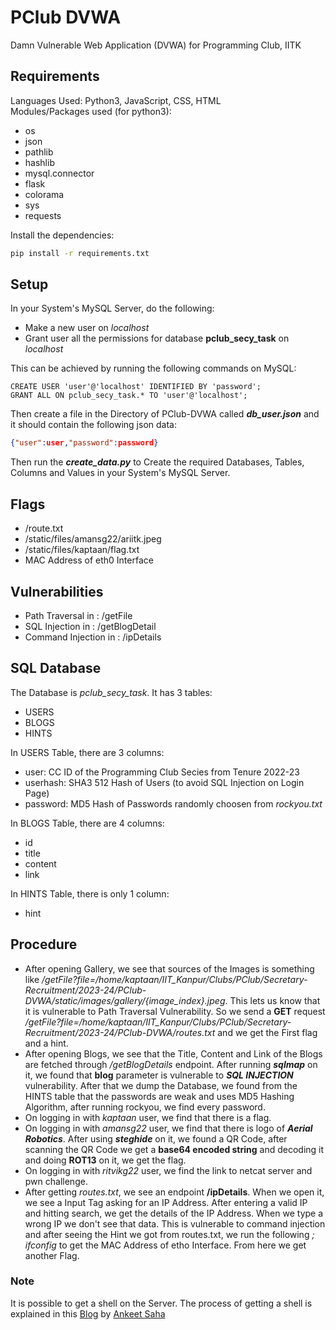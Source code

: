 # PClub DVWA
Damn Vulnerable Web Application (DVWA) for Programming Club, IITK
## Requirements
Languages Used: Python3, JavaScript, CSS, HTML<br />
Modules/Packages used (for python3):
* os
* json
* pathlib
* hashlib
* mysql.connector
* flask
* colorama
* sys
* requests
<!-- -->
Install the dependencies:
```bash
pip install -r requirements.txt
```
## Setup
In your System's MySQL Server, do the following:
* Make a new user on *localhost*
* Grant user all the permissions for database **pclub_secy_task** on *localhost*
<!-- -->
This can be achieved by running the following commands on MySQL:
```mysql
CREATE USER 'user'@'localhost' IDENTIFIED BY 'password';
GRANT ALL ON pclub_secy_task.* TO 'user'@'localhost';
```
Then create a file in the Directory of PClub-DVWA called ***db_user.json*** and it should contain the following json data:
```json
{"user":user,"password":password}
```
Then run the ***create_data.py*** to Create the required Databases, Tables, Columns and Values in your System's MySQL Server.<br />
## Flags
* /route.txt
* /static/files/amansg22/ariitk.jpeg
* /static/files/kaptaan/flag.txt
* MAC Address of eth0 Interface
## Vulnerabilities
* Path Traversal in : /getFile
* SQL Injection in : /getBlogDetail
* Command Injection in : /ipDetails
## SQL Database
The Database is *pclub_secy_task*. It has 3 tables:
* USERS
* BLOGS
* HINTS
<!-- -->
In USERS Table, there are 3 columns:
* user: CC ID of the Programming Club Secies from Tenure 2022-23
* userhash: SHA3 512 Hash of Users (to avoid SQL Injection on Login Page)
* password: MD5 Hash of Passwords randomly choosen from *rockyou.txt* 
<!-- -->
In BLOGS Table, there are 4 columns:
* id
* title
* content
* link
<!-- -->
In HINTS Table, there is only 1 column:
* hint
## Procedure
* After opening Gallery, we see that sources of the Images is something like */getFile?file=/home/kaptaan/IIT_Kanpur/Clubs/PClub/Secretary-Recruitment/2023-24/PClub-DVWA/static/images/gallery/{image_index}.jpeg*. This lets us know that it is vulnerable to Path Traversal Vulnerability. So we send a **GET** request */getFile?file=/home/kaptaan/IIT_Kanpur/Clubs/PClub/Secretary-Recruitment/2023-24/PClub-DVWA/routes.txt* and we get the First flag and a hint.
* After opening Blogs, we see that the Title, Content and Link of the Blogs are fetched through */getBlogDetails* endpoint. After running ***sqlmap*** on it, we found that **blog** parameter is vulnerable to ***SQL INJECTION*** vulnerability. After that we dump the Database, we found from the HINTS table that the passwords are weak and uses MD5 Hashing Algorithm, after running rockyou, we find every password.
* On logging in with *kaptaan* user, we find that there is a flag.
* On logging in with *amansg22* user, we find that there is logo of ***Aerial Robotics***. After using ***steghide*** on it, we found a QR Code, after scanning the QR Code we get a **base64 encoded string** and decoding it and doing **ROT13** on it, we get the flag.
* On logging in with *ritvikg22* user, we find the link to netcat server and pwn challenge.
* After getting *routes.txt*, we see an endpoint **/ipDetails**. When we open it, we see a Input Tag asking for an IP Address. After entering a valid IP and hitting search, we get the details of the IP Address. When we type a wrong IP we don't see that data. This is vulnerable to command injection and after seeing the Hint we got from routes.txt, we run the following *; ifconfig* to get the MAC Address of etho Interface. From here we get another Flag.
### Note
It is possible to get a shell on the Server. The process of getting a shell is explained in this [Blog](https://systemweakness.com/how-i-got-shell-in-ctf-website-by-iit-kanpurs-pclub-3629434e6578) by [Ankeet Saha](https://me-ankeet.medium.com/)